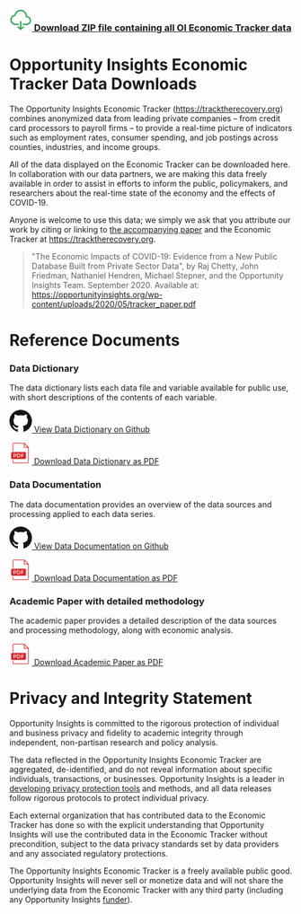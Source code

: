 ### [<img src="docs/download-icon.svg" alt="Download Link" width="40" style="display:inline;"/> Download ZIP file containing all OI Economic Tracker data](https://github.com/OpportunityInsights/EconomicTracker/archive/main.zip)

# Opportunity Insights Economic Tracker Data Downloads

The Opportunity Insights Economic Tracker (https://tracktherecovery.org) combines anonymized data from leading private companies – from credit card processors to payroll firms – to provide a real-time picture of indicators such as employment rates, consumer spending, and job postings across counties, industries, and income groups.

All of the data displayed on the Economic Tracker can be downloaded here. In collaboration with our data partners, we are making this data freely available in order to assist in efforts to inform the public, policymakers, and researchers about the real-time state of the economy and the effects of COVID-19.

Anyone is welcome to use this data; we simply we ask that you attribute our work by citing or linking to [the accompanying paper](https://opportunityinsights.org/wp-content/uploads/2020/05/tracker_paper.pdf) and the Economic Tracker at https://tracktherecovery.org.

> "The Economic Impacts of COVID-19: Evidence from a New Public Database Built from Private Sector Data", by Raj Chetty, John Friedman, Nathaniel Hendren, Michael Stepner, and the Opportunity Insights Team. September 2020. Available at: https://opportunityinsights.org/wp-content/uploads/2020/05/tracker_paper.pdf

# Reference Documents

### Data Dictionary

The data dictionary lists each data file and variable available for public use, with short descriptions of the contents of each variable.

[<img src="docs/GitHub-Mark-64px.png" alt="GH Viewer" width="40" style="display:inline;"/> View Data Dictionary on Github](https://github.com/OpportunityInsights/EconomicTracker/blob/main/docs/oi_tracker_data_dictionary.md)

[<img src="docs/pdf-icon.svg" alt="PDF Download" width="40" style="display:inline;"/> Download Data Dictionary as PDF](https://raw.githubusercontent.com/OpportunityInsights/EconomicTracker/main/docs/oi_tracker_data_dictionary.pdf)

### Data Documentation

The data documentation provides an overview of the data sources and processing applied to each data series.

[<img src="docs/GitHub-Mark-64px.png" alt="GH Viewer" width="40" style="display:inline;"/> View Data Documentation on Github](https://github.com/OpportunityInsights/EconomicTracker/blob/main/docs/oi_tracker_data_documentation.md)

[<img src="docs/pdf-icon.svg" alt="PDF Download" width="40" style="display:inline;"/> Download Data Documentation as PDF](https://raw.githubusercontent.com/OpportunityInsights/EconomicTracker/main/docs/oi_tracker_data_documentation.pdf)

### Academic Paper with detailed methodology

The academic paper provides a detailed description of the data sources and processing methodology, along with economic analysis.

[<img src="docs/pdf-icon.svg" alt="PDF Download" width="40" style="display:inline;"/> Download Academic Paper as PDF](https://opportunityinsights.org/wp-content/uploads/2020/05/tracker_paper.pdf)

# Privacy and Integrity Statement

Opportunity Insights is committed to the rigorous protection of individual and business privacy and fidelity to academic integrity through independent, non-partisan research and policy analysis.

The data reflected in the Opportunity Insights Economic Tracker are aggregated, de-identified, and do not reveal information about specific individuals, transactions, or businesses. Opportunity Insights is a leader in ​[developing privacy protection tools](https://opportunityinsights.org/paper/differential-privacy/)​ and methods, and all data releases follow rigorous protocols to protect individual privacy.

Each external organization that has contributed data to the Economic Tracker has done so with the explicit understanding that Opportunity Insights will use the contributed data in the Economic Tracker without precondition, subject to the data privacy standards set by data providers and any associated regulatory protections.

The Opportunity Insights Economic Tracker is a freely available public good. Opportunity Insights will never sell or monetize data and will not share the underlying data from the Economic Tracker with any third party (including any Opportunity Insights​​ [funder](https://opportunityinsights.org/team/)​).
